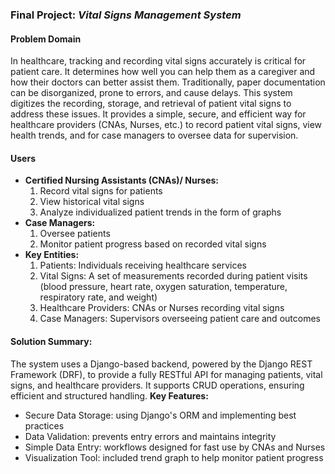 ### Final Project: <i>Vital Signs Management System</i>
#### Problem Domain
In healthcare, tracking and recording vital signs accurately is critical for patient care. It determines how well you can help them as a caregiver and how their doctors can better assist them. Traditionally, paper documentation can be disorganized, prone to errors, and cause delays. This system digitizes the recording, storage, and retrieval of patient vital signs to address these issues. It provides a simple, secure, and efficient way for healthcare providers (CNAs, Nurses, etc.) to record patient vital signs, view health trends, and for case managers to oversee data for supervision. 
#### Users
* <b>Certified Nursing Assistants (CNAs)/ Nurses:</b>
  1. Record vital signs for patients
  2. View historical vital signs
  3. Analyze individualized patient trends in the form of graphs
* <b>Case Managers:</b>
  1. Oversee patients
  2. Monitor patient progress based on recorded vital signs
* <b>Key Entities:</b>
  1. Patients: Individuals receiving healthcare services
  2. Vital Signs: A set of measurements recorded during patient visits (blood pressure, heart rate, oxygen saturation, temperature, respiratory rate, and weight)
  3. Healthcare Providers: CNAs or Nurses recording vital signs
  4. Case Managers: Supervisors overseeing patient care and outcomes
#### Solution Summary:
The system uses a Django-based backend, powered by the Django REST Framework (DRF), to provide a fully RESTful API for managing patients, vital signs, and healthcare providers. It supports CRUD operations, ensuring efficient and structured handling. 
<b>Key Features:</b>
* Secure Data Storage: using Django's ORM and implementing best practices
* Data Validation: prevents entry errors and maintains integrity
* Simple Data Entry: workflows designed for fast use by CNAs and Nurses
* Visualization Tool: included trend graph to help monitor patient progress
